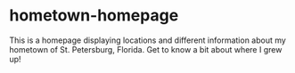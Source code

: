 # hometown-homepage

This is a homepage displaying locations and different information about my hometown of St. Petersburg, Florida. Get to know a bit about where I grew up!
